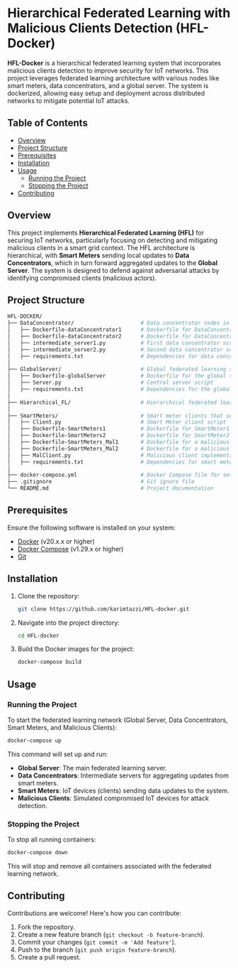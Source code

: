# Hierarchical Federated Learning with Malicious Clients Detection (HFL-Docker)

**HFL-Docker** is a hierarchical federated learning system that incorporates malicious clients detection to improve security for IoT networks. This project leverages federated learning architecture with various nodes like smart meters, data concentrators, and a global server. The system is dockerized, allowing easy setup and deployment across distributed networks to mitigate potential IoT attacks.

## Table of Contents

- [Overview](#overview)
- [Project Structure](#project-structure)
- [Prerequisites](#prerequisites)
- [Installation](#installation)
- [Usage](#usage)
  - [Running the Project](#running-the-project)
  - [Stopping the Project](#stopping-the-project)
- [Contributing](#contributing)

## Overview

This project implements **Hierarchical Federated Learning (HFL)** for securing IoT networks, particularly focusing on detecting and mitigating malicious clients in a smart grid context. The HFL architecture is hierarchical, with **Smart Meters** sending local updates to **Data Concentrators**, which in turn forward aggregated updates to the **Global Server**. The system is designed to defend against adversarial attacks by identifying compromised clients (malicious actors).

## Project Structure

```bash
HFL-DOCKER/
├── DataConcentrator/                     # Data concentrator nodes in the hierarchy
│   ├── Dockerfile-dataConcentrator1      # Dockerfile for DataConcentrator1
│   ├── Dockerfile-dataConcentrator2      # Dockerfile for DataConcentrator2
│   ├── intermediate_server1.py           # First data concentrator script
│   ├── intermediate_server2.py           # Second data concentrator script
│   ├── requirements.txt                  # Dependencies for data concentrators
│
├── GlobalServer/                         # Global federated learning server
│   ├── Dockerfile-globalServer           # Dockerfile for the global server
│   ├── Server.py                         # Central server script
│   ├── requirements.txt                  # Dependencies for the global server
│
├── Hierarchical_FL/                      # Hierarchical federated learning implementation files
│
├── SmartMeters/                          # Smart meter clients that send data
│   ├── Client.py                         # Smart Meter client script
│   ├── Dockerfile-SmartMeters1           # Dockerfile for SmartMeter1
│   ├── Dockerfile-SmartMeters2           # Dockerfile for SmartMeter2
│   ├── Dockerfile-SmartMeters_Mal1       # Dockerfile for a malicious SmartMeter1
│   ├── Dockerfile-SmartMeters_Mal2       # Dockerfile for a malicious SmartMeter2
│   ├── MalClient.py                      # Malicious client implementation
│   ├── requirements.txt                  # Dependencies for smart meters
│
├── docker-compose.yml                    # Docker Compose file for setting up the environment
├── .gitignore                            # Git ignore file
└── README.md                             # Project documentation
```

## Prerequisites

Ensure the following software is installed on your system:

- [Docker](https://docs.docker.com/get-docker/) (v20.x.x or higher)
- [Docker Compose](https://docs.docker.com/compose/install/) (v1.29.x or higher)
- [Git](https://git-scm.com/)

## Installation

1. Clone the repository:

   ```bash
   git clone https://github.com/karimtazzi/HFL-docker.git
   ```

2. Navigate into the project directory:

   ```bash
   cd HFL-docker
   ```

3. Build the Docker images for the project:

   ```bash
   docker-compose build
   ```

## Usage

### Running the Project

To start the federated learning network (Global Server, Data Concentrators, Smart Meters, and Malicious Clients):

```bash
docker-compose up
```

This command will set up and run:

- **Global Server**: The main federated learning server.
- **Data Concentrators**: Intermediate servers for aggregating updates from smart meters.
- **Smart Meters**: IoT devices (clients) sending data updates to the system.
- **Malicious Clients**: Simulated compromised IoT devices for attack detection.

### Stopping the Project

To stop all running containers:

```bash
docker-compose down
```

This will stop and remove all containers associated with the federated learning network.

## Contributing

Contributions are welcome! Here's how you can contribute:

1. Fork the repository.
2. Create a new feature branch (`git checkout -b feature-branch`).
3. Commit your changes (`git commit -m 'Add feature'`).
4. Push to the branch (`git push origin feature-branch`).
5. Create a pull request.
